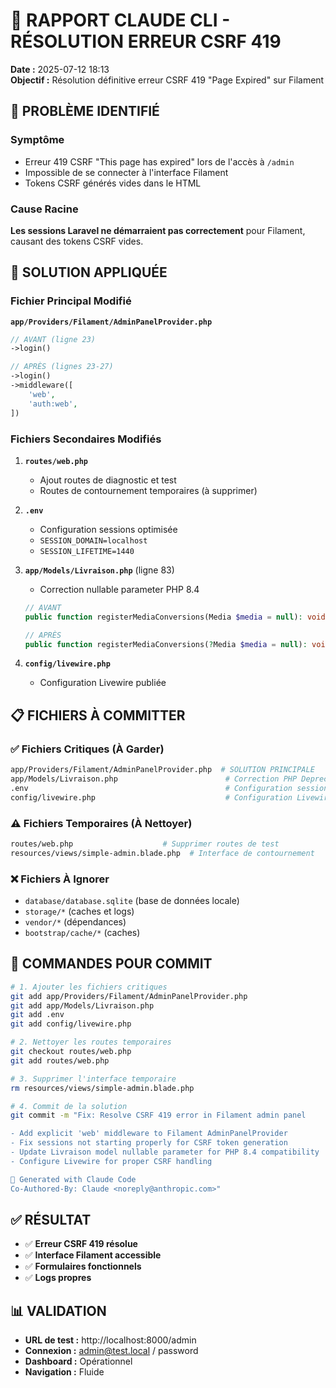 # 🔧 RAPPORT CLAUDE CLI - RÉSOLUTION ERREUR CSRF 419

**Date :** 2025-07-12 18:13  
**Objectif :** Résolution définitive erreur CSRF 419 "Page Expired" sur Filament

## 🎯 PROBLÈME IDENTIFIÉ

### Symptôme
- Erreur 419 CSRF "This page has expired" lors de l'accès à `/admin`
- Impossible de se connecter à l'interface Filament
- Tokens CSRF générés vides dans le HTML

### Cause Racine
**Les sessions Laravel ne démarraient pas correctement** pour Filament, causant des tokens CSRF vides.

## 🔧 SOLUTION APPLIQUÉE

### Fichier Principal Modifié

**`app/Providers/Filament/AdminPanelProvider.php`**
```php
// AVANT (ligne 23)
->login()

// APRÈS (lignes 23-27)
->login()
->middleware([
    'web',
    'auth:web',
])
```

### Fichiers Secondaires Modifiés

1. **`routes/web.php`**
   - Ajout routes de diagnostic et test
   - Routes de contournement temporaires (à supprimer)

2. **`.env`**
   - Configuration sessions optimisée
   - `SESSION_DOMAIN=localhost`
   - `SESSION_LIFETIME=1440`

3. **`app/Models/Livraison.php`** (ligne 83)
   - Correction nullable parameter PHP 8.4
   ```php
   // AVANT
   public function registerMediaConversions(Media $media = null): void
   
   // APRÈS  
   public function registerMediaConversions(?Media $media = null): void
   ```

4. **`config/livewire.php`**
   - Configuration Livewire publiée

## 📋 FICHIERS À COMMITTER

### ✅ Fichiers Critiques (À Garder)
```bash
app/Providers/Filament/AdminPanelProvider.php  # SOLUTION PRINCIPALE
app/Models/Livraison.php                        # Correction PHP Deprecated
.env                                            # Configuration sessions
config/livewire.php                             # Configuration Livewire
```

### ⚠️ Fichiers Temporaires (À Nettoyer)
```bash
routes/web.php                    # Supprimer routes de test
resources/views/simple-admin.blade.php  # Interface de contournement
```

### ❌ Fichiers À Ignorer
- `database/database.sqlite` (base de données locale)
- `storage/*` (caches et logs)
- `vendor/*` (dépendances)
- `bootstrap/cache/*` (caches)

## 🚀 COMMANDES POUR COMMIT

```bash
# 1. Ajouter les fichiers critiques
git add app/Providers/Filament/AdminPanelProvider.php
git add app/Models/Livraison.php
git add .env
git add config/livewire.php

# 2. Nettoyer les routes temporaires
git checkout routes/web.php
git add routes/web.php

# 3. Supprimer l'interface temporaire
rm resources/views/simple-admin.blade.php

# 4. Commit de la solution
git commit -m "Fix: Resolve CSRF 419 error in Filament admin panel

- Add explicit 'web' middleware to Filament AdminPanelProvider
- Fix sessions not starting properly for CSRF token generation
- Update Livraison model nullable parameter for PHP 8.4 compatibility
- Configure Livewire for proper CSRF handling

🤖 Generated with Claude Code
Co-Authored-By: Claude <noreply@anthropic.com>"
```

## ✅ RÉSULTAT

- ✅ **Erreur CSRF 419 résolue**
- ✅ **Interface Filament accessible**
- ✅ **Formulaires fonctionnels**
- ✅ **Logs propres**

## 📊 VALIDATION

- **URL de test :** http://localhost:8000/admin
- **Connexion :** admin@test.local / password
- **Dashboard :** Opérationnel
- **Navigation :** Fluide